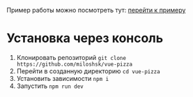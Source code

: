Пример работы можно посмотреть тут: [перейти к примеру](https://test-88920.firebaseapp.com/)
# Установка через консоль
1. Клонировать репозиторий  ```git clone https://github.com/miloshsk/vue-pizza```
2. Перейти в созданную директорию ```cd vue-pizza```
3. Установить зависимости ```npm i```
4. Запустить ```npm run dev```

